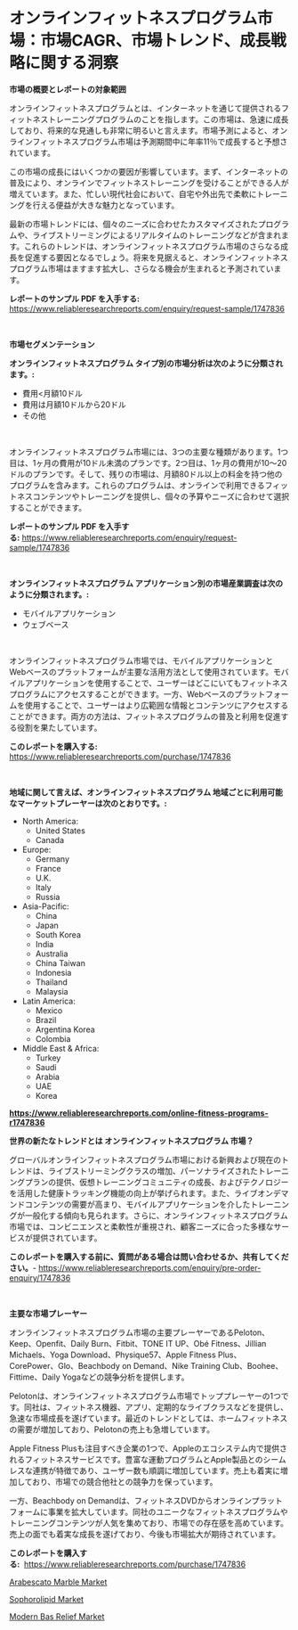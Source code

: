 <p><h1>オンラインフィットネスプログラム市場：市場CAGR、市場トレンド、成長戦略に関する洞察</h1></p><p><strong>市場の概要とレポートの対象範囲</strong></p>
<p><p>オンラインフィットネスプログラムとは、インターネットを通じて提供されるフィットネストレーニングプログラムのことを指します。この市場は、急速に成長しており、将来的な見通しも非常に明るいと言えます。市場予測によると、オンラインフィットネスプログラム市場は予測期間中に年率11％で成長すると予想されています。</p><p>この市場の成長にはいくつかの要因が影響しています。まず、インターネットの普及により、オンラインでフィットネストレーニングを受けることができる人が増えています。また、忙しい現代社会において、自宅や外出先で柔軟にトレーニングを行える便益が大きな魅力となっています。</p><p>最新の市場トレンドには、個々のニーズに合わせたカスタマイズされたプログラムや、ライブストリーミングによるリアルタイムのトレーニングなどが含まれます。これらのトレンドは、オンラインフィットネスプログラム市場のさらなる成長を促進する要因となるでしょう。将来を見据えると、オンラインフィットネスプログラム市場はますます拡大し、さらなる機会が生まれると予測されています。</p></p>
<p><strong>レポートのサンプル PDF を入手する:</strong> <a href="https://www.reliableresearchreports.com/enquiry/request-sample/1747836">https://www.reliableresearchreports.com/enquiry/request-sample/1747836</a></p>
<p>&nbsp;</p>
<p><strong>市場セグメンテーション</strong></p>
<p><strong>オンラインフィットネスプログラム タイプ別の市場分析は次のように分類されます。:</strong></p>
<p><ul><li>費用<月額10ドル</li><li>費用は月額10ドルから20ドル</li><li>その他</li></ul></p>
<p>&nbsp;</p>
<p><p>オンラインフィットネスプログラム市場には、3つの主要な種類があります。1つ目は、1ヶ月の費用が10ドル未満のプランです。2つ目は、1ヶ月の費用が10〜20ドルのプランです。そして、残りの市場は、月額80ドル以上の料金を持つ他のプログラムを含みます。これらのプログラムは、オンラインで利用できるフィットネスコンテンツやトレーニングを提供し、個々の予算やニーズに合わせて選択することができます。</p></p>
<p><strong>レポートのサンプル PDF を入手する:</strong>&nbsp;<a href="https://www.reliableresearchreports.com/enquiry/request-sample/1747836">https://www.reliableresearchreports.com/enquiry/request-sample/1747836</a></p>
<p>&nbsp;</p>
<p><strong> オンラインフィットネスプログラム アプリケーション別の市場産業調査は次のように分類されます。:</strong></p>
<p><ul><li>モバイルアプリケーション</li><li>ウェブベース</li></ul></p>
<p>&nbsp;</p>
<p><p>オンラインフィットネスプログラム市場では、モバイルアプリケーションとWebベースのプラットフォームが主要な活用方法として使用されています。モバイルアプリケーションを使用することで、ユーザーはどこにいてもフィットネスプログラムにアクセスすることができます。一方、Webベースのプラットフォームを使用することで、ユーザーはより広範囲な情報とコンテンツにアクセスすることができます。両方の方法は、フィットネスプログラムの普及と利用を促進する役割を果たしています。</p></p>
<p><strong>このレポートを購入する:</strong>&nbsp; <a href="https://www.reliableresearchreports.com/purchase/1747836">https://www.reliableresearchreports.com/purchase/1747836</a></p>
<p>&nbsp;</p>
<p><strong>地域に関して言えば、オンラインフィットネスプログラム 地域ごとに利用可能なマーケットプレーヤーは次のとおりです。:</strong></p>
<p><ul>
    <li>
        North America:
        <ul>
            <li>United States</li>
            <li>Canada</li>
        </ul>
    </li>
    <li>
        Europe:
        <ul>
            <li>Germany</li>
            <li>France</li>
            <li>U.K.</li>
            <li>Italy</li>
            <li>Russia</li>
        </ul>
    </li>
    <li>
        Asia-Pacific:
        <ul>
            <li>China</li>
            <li>Japan</li>
            <li>South Korea</li>
            <li>India</li>
            <li>Australia</li>
            <li>China Taiwan</li>
            <li>Indonesia</li>
            <li>Thailand</li>
            <li>Malaysia</li>
        </ul>
    </li>
    <li>
        Latin America:
        <ul>
            <li>Mexico</li>
            <li>Brazil</li>
            <li>Argentina Korea</li>
            <li>Colombia</li>
        </ul>
    </li>
    <li>
        Middle East & Africa:
        <ul>
            <li>Turkey</li>
            <li>Saudi</li>
            <li>Arabia</li>
            <li>UAE</li>
            <li>Korea</li>
        </ul>
    </li>
    </ul></p>
<p><strong><a href="https://www.reliableresearchreports.com/online-fitness-programs-r1747836">https://www.reliableresearchreports.com/online-fitness-programs-r1747836</a></strong>&nbsp;</p>
<p><strong>世界の新たなトレンドとは オンラインフィットネスプログラム 市場？</strong></p>
<p><p>グローバルオンラインフィットネスプログラム市場における新興および現在のトレンドは、ライブストリーミングクラスの増加、パーソナライズされたトレーニングプランの提供、仮想トレーニングコミュニティの成長、およびテクノロジーを活用した健康トラッキング機能の向上が挙げられます。また、ライブオンデマンドコンテンツの需要が高まり、モバイルアプリケーションを介したトレーニングが一般化する傾向も見られます。さらに、オンラインフィットネスプログラム市場では、コンビニエンスと柔軟性が重視され、顧客ニーズに合った多様なサービスが提供されています。</p></p>
<p><strong>このレポートを購入する前に、質問がある場合は問い合わせるか、共有してください。</strong>- <a href="https://www.reliableresearchreports.com/enquiry/pre-order-enquiry/1747836">https://www.reliableresearchreports.com/enquiry/pre-order-enquiry/1747836</a></p>
<p>&nbsp;</p>
<p><strong>主要な市場プレーヤー</strong></p>
<p><p>オンラインフィットネスプログラム市場の主要プレーヤーであるPeloton、Keep、Openfit、Daily Burn、Fitbit、TONE IT UP、Obé Fitness、Jillian Michaels、Yoga Download、Physique57、Apple Fitness Plus、CorePower、Glo、Beachbody on Demand、Nike Training Club、Boohee、Fittime、Daily Yogaなどの競争分析を提供します。</p><p>Pelotonは、オンラインフィットネスプログラム市場でトッププレーヤーの1つです。同社は、フィットネス機器、アプリ、定期的なライブクラスなどを提供し、急速な市場成長を遂げています。最近のトレンドとしては、ホームフィットネスの需要が増加しており、Pelotonの売上も急増しています。</p><p>Apple Fitness Plusも注目すべき企業の1つで、Appleのエコシステム内で提供されるフィットネスサービスです。豊富な運動プログラムとApple製品とのシームレスな連携が特徴であり、ユーザー数も順調に増加しています。売上も着実に増加しており、市場での競合他社との競争力を保っています。</p><p>一方、Beachbody on Demandは、フィットネスDVDからオンラインプラットフォームに事業を拡大しています。同社のユニークなフィットネスプログラムやトレーニングコンテンツが人気を集めており、市場での存在感を高めています。売上の面でも着実な成長を遂げており、今後も市場拡大が期待されています。</p></p>
<p><strong>このレポートを購入する:</strong>&nbsp;&nbsp;<a href="https://www.reliableresearchreports.com/purchase/1747836">https://www.reliableresearchreports.com/purchase/1747836</a></p>
<p><p><a href="https://www.linkedin.com/pulse/global-arabescato-marble-market-types-applications-major-6gztf?trackingId=%2BwQiNFAzw9SGgvNjME%2BOWw%3D%3D">Arabescato Marble Market</a></p><p><a href="https://www.linkedin.com/pulse/sophorolipid-market-offers-provide-insightful-data-time-period-8sb3f?trackingId=um5MsjmLHkDgsMy5l8sjdg%3D%3D">Sophorolipid Market</a></p><p><a href="https://www.linkedin.com/pulse/modern-bas-relief-market-research-report-unlocks-analysis-regvf?trackingId=U7acIX%2FOrdUwgDCDh0GpkA%3D%3D">Modern Bas Relief Market</a></p></p>